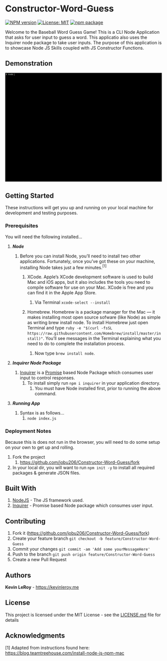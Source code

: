 # Constructor-Word-Guess
[![NPM version](http://img.shields.io/npm/v/npm-expansions.svg?style=flag-square)](https://www.npmjs.org/package/npm-expansions)
[![License: MIT](https://img.shields.io/badge/License-MIT-red.svg)](./LICENSE)
[![npm package](https://badge.fury.io/js/inquirer.svg)](http://badge.fury.io/js/inquirer)

Welcome to the Baseball Word Guess Game! This is a CLI Node Application that asks for user input to guess a word. This applicatio also uses the Inquirer node package to take user inputs. The purpose of this application is to showcase Node JS Skills coupled with JS Constructor Functions.

## Demonstration
![Watch the Video](assets/gif/constructorGuessGame.gif)

## Getting Started
These instructions will get you up and running on your local machine for development and testing purposes.

### Prerequisites
You will need the following installed...

1. ***Node***
    1. Before you can install Node, you’ll need to install two other applications. Fortunately, once you’ve got these on your machine, installing Node takes just a few minutes.<sup>[1]</sup>

        1. XCode. Apple’s XCode development software is used to build Mac and iOS apps, but it also includes the tools you need to compile software for use on your Mac. XCode is free and you can find it in the Apple App Store.
            1. Via Terminal `xcode-select --install`

        1. Homebrew. Homebrew is a package manager for the Mac — it makes installing most open source sofware (like Node) as simple as writing brew install node. To install Homebrew just open Terminal and type `ruby -e "$(curl -fsSL https://raw.githubusercontent.com/Homebrew/install/master/install)"`. You’ll see messages in the Terminal explaining what you need to do to complete the installation process.
            1. Now type `brew install node`.

1. ***Inquirer Node Package***
     1. [Inquirer](https://www.npmjs.com/package/inquirer) is a [Promise](https://developer.mozilla.org/en-US/docs/Web/JavaScript/Reference/Global_Objects/Promise) based Node Package which consumes user input to control responses.
          1. To install simply run `npm i inquirer` in your application directory.
               1. You must have Node installed first, prior to running the above command.

1. ***Running App***
     1. Syntax is as follows...
          1. `node index.js`

### Deployment Notes
Because this is does not run in the browser, you will need to do some setup on your own to get up and rolling.

1. Fork the project
    1. https://github.com/jobu206/Constructor-Word-Guess/fork
1. In your local dir, you will want to run `npm init -y` to install all required packages & generate JSON files.

## Built With
1. [NodeJS](https://nodejs.org/en/) - The JS framework used.
2. [Inquirer](https://www.npmjs.com/package/inquirer) - Promise based Node package which consumes user input.

## Contributing

1. Fork it (https://github.com/jobu206/Constructor-Word-Guess/fork)
1. Create your feature branch `git checkout -b feature/Constructor-Word-Guess`
1. Commit your changes `git commit -am 'Add some yourMessageHere'`
1. Push to the branch `git push origin feature/Constructor-Word-Guess`
1. Create a new Pull Request

## Authors

**Kevin LeRoy** - <a href="https://kevinleroy.me" target="_blank">https://kevinleroy.me</a>

## License

This project is licensed under the MIT License - see the [LICENSE.md](LICENSE.md) file for details

## Acknowledgments

[1] Adapted from instructions found here: <a href="https://blog.teamtreehouse.com/install-node-js-npm-mac" target="_blank">https://blog.teamtreehouse.com/install-node-js-npm-mac</a>